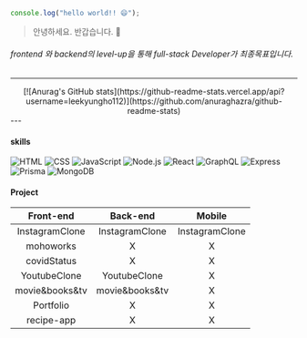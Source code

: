 
```js
console.log("hello world!! 😄");
```
 > 안녕하세요. 반갑습니다. 👋
 
 ###### frontend 와 backend의 level-up을 통해 full-stack Developer가 최종목표입니다.
___
<div align="center" >
[![Anurag's GitHub stats](https://github-readme-stats.vercel.app/api?username=leekyungho112)](https://github.com/anuraghazra/github-readme-stats)
</div>
---

 #### skills
 ![HTML](https://img.shields.io/badge/HTML5-E34F26?style=flat-square&logo=HTML5&logoColor=white) ![CSS](https://img.shields.io/badge/CSS3-1572B6?style=flat-square&logo=CSS3&logoColor=white) ![JavaScript](https://img.shields.io/badge/JavaScript-F7DF1E?style=flat-square&logo=JavaScript&logoColor=black)  ![Node.js](https://img.shields.io/badge/Node.js-339933?style=flat-square&logo=Node.js&logoColor=white) ![React](https://img.shields.io/badge/React-61DAFB?style=flat-square&logo=React&logoColor=black)
 ![GraphQL](https://img.shields.io/badge/GraphQL-E10098?style=flat-square&logo=GraphQL&logoColor=white) ![Express](https://img.shields.io/badge/Express-000000?style=flat-square&logo=Express&logoColor=white) ![Prisma](https://img.shields.io/badge/Prisma-2D3748?style=flat-square&logo=Prisma&logoColor=white) ![MongoDB](https://img.shields.io/badge/MongoDB-47A248?style=flat-square&logo=MongoDB&logoColor=white)
 
  #### Project
 |Front-end|Back-end|Mobile|
 |:--:|:--:|:--:|
 |InstagramClone|InstagramClone|InstagramClone|
  |mohoworks|X|X|
   |covidStatus|X|X|
   |YoutubeClone|YoutubeClone|X|
   |movie&books&tv|movie&books&tv|X|
   |Portfolio|X|X|
   |recipe-app|X|X|
